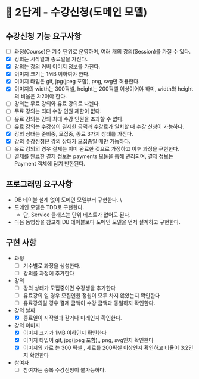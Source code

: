 # 🚀 2단계 - 수강신청(도메인 모델)

## 수강신청 기능 요구사항

* [ ] 과정(Course)은 기수 단위로 운영하며, 여러 개의 강의(Session)를 가질 수 있다.
* [x] 강의는 시작일과 종료일을 가진다.
* [x] 강의는 강의 커버 이미지 정보를 가진다.
* [x] 이미지 크기는 1MB 이하여야 한다.
* [x] 이미지 타입은 gif, jpg(jpeg 포함), png, svg만 허용한다.
* [x] 이미지의 width는 300픽셀, height는 200픽셀 이상이어야 하며, width와 height의 비율은 3:2여야 한다.
* [ ] 강의는 무료 강의와 유료 강의로 나뉜다.
* [ ] 무료 강의는 최대 수강 인원 제한이 없다.
* [ ] 유료 강의는 강의 최대 수강 인원을 초과할 수 없다.
* [ ] 유료 강의는 수강생이 결제한 금액과 수강료가 일치할 때 수강 신청이 가능하다.
* [x] 강의 상태는 준비중, 모집중, 종료 3가지 상태를 가진다.
* [x] 강의 수강신청은 강의 상태가 모집중일 때만 가능하다.
* [ ] 유료 강의의 경우 결제는 이미 완료한 것으로 가정하고 이후 과정을 구현한다.
* [ ] 결제를 완료한 결제 정보는 payments 모듈을 통해 관리되며, 결제 정보는 Payment 객체에 담겨 반한된다.

## 프로그래밍 요구사항

* DB 테이블 설계 없이 도메인 모델부터 구현한다. \
* 도메인 모델은 TDD로 구현한다.
    * 단, Service 클래스는 단위 테스트가 없어도 된다.
* 다음 동영상을 참고해 DB 테이블보다 도메인 모델을 먼저 설계하고 구현한다.

## 구현 사항

* 과정
    * [ ] 기수별로 과정을 생성한다.
    * [ ] 강의를 과정에 추가한다
* 강의
    * [ ] 강의 상태가 모집중이면 수강생을 추가한다
    * [ ] 유료강의 일 경우 모집인원 정원이 모두 차지 않았는지 확인한다
    * [ ] 유료강의일 경우 결제 금액이 수강 금액과 동일하지 확인한다.
* 강의 날짜
    * [x] 종료일이 시작일과 같거나 미래인지 확인한다.
* 강의 이미지
    * [x] 이미지 크기가 1MB 이하인지 확인한다
    * [x] 이미지 타입이 gif, jpg(jpeg 포함),, png, svg인지 확인한다
    * [x] 이미지의 가로 는 300 픽셀 , 세로를 200픽셀 이상인지 확인하고 비율이 3:2인지 확인한다
* 참여자
    * [ ] 참여자는 중복 수강신청이 불가능하다.
